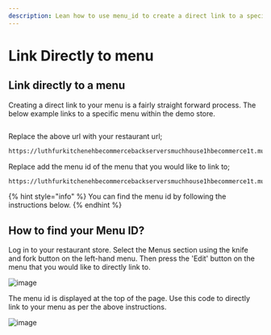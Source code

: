 ```yaml
---
description: Lean how to use menu_id to create a direct link to a specific menu.
---
```


# Link Directly to menu

## Link directly to a menu

Creating a direct link to your menu is a fairly straight forward process.  The below example links to a specific menu within the demo store.

```https://luthfurkitchenehbecommercebackserversmuchhouse1hbecommerce1t.munchhouses.co.uk/
```

Replace the above url with your restaurant url;

```bash
https://luthfurkitchenehbecommercebackserversmuchhouse1hbecommerce1t.munchhouses.co.uk/
```

Replace add the menu id of the menu that you would like to link to;

```bash
https://luthfurkitchenehbecommercebackserversmuchhouse1hbecommerce1t.munchhouses.co.uk/
```

{% hint style="info" %}
 You can find the menu id by following the instructions below.
{% endhint %}

## How to find your Menu ID?

Log in to your restaurant store. Select the Menus section using the knife and fork button on the left-hand menu.  Then press the 'Edit' button on the menu that you would like to directly link to.

![image](https://user-images.githubusercontent.com/68750044/163680052-31f10a60-71fd-4a88-ae08-05da92b96826.png)

The menu id is displayed at the top of the page.  Use this code to directly link to your menu as per the above instructions.

![image](https://user-images.githubusercontent.com/68750044/163680085-59e1b1c3-5898-4753-880d-01e67c5859f8.png)

